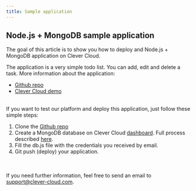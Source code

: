 ```yaml
---
title: Sample application
---
```


## Node.js + MongoDB sample application

The goal of this article is to show you how to deploy and Node.js + MongoDB application on Clever Cloud.

The application is a very simple todo list. You can add, edit and delete a task. More information about the application:  

*  [Github repo](https://github.com/CleverCloud/mongo-nodejs-todo-example)
*  [Clever Cloud demo](http://nodemongo.cleverapps.io/)

<br/>
If you want to test our platform and deploy this application, just follow these simple steps:

1. Clone the [Github repo](https://github.com/CleverCloud/mongo-nodejs-todo-example)
2. Create a MongoDB database on Clever Cloud [dashboard](http://console.clever-cloud.com). Full process described [here](/databases-and-services/add-service/).
3. Fill the db.js file with the credentials you received by email.
4. Git push (deploy) your application.


<br/><br/>If you need further information, feel free to send an email to <support@clever-cloud.com>.

